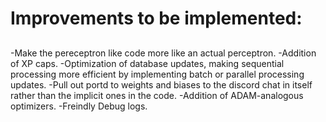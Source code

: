# Improvements to be implemented:

 ##
-Make the pereceptron like code more like an actual perceptron.
-Addition of XP caps.
-Optimization of database updates, making sequential processing more efficient by implementing batch or parallel processing updates.
-Pull out portd to weights and biases to the discord chat in itself rather than the implicit ones in the code.
-Addition of ADAM-analogous optimizers.
-Freindly Debug logs.
